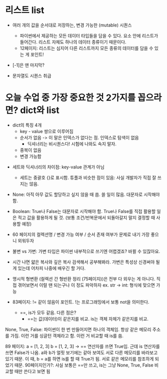 # 리스트 list
- 여러 개의 값을 순서대로 저장하는, 변경 가능한 (mutable) 시퀀스
  - 파이썬에서 제공하는 모든 데이터 타입들을 담을 수 있다. 요소 안에 리스트가 들어간다. 리스트 자체도 하나의 데이터 종류이기 때문이다.
  - 12페이지: 리스트는 심지어 다른 리스트까지 모든 종류의 데이터를 담을 수 있는 게 포인트!


- [-1]은 맨 마지막?
- 문자열도 시퀀스 취급
# 오늘 수업 중 가장 중요한 것 2가지를 꼽으라면? dict와 list
- dict의 특징 4개
  - key - value 쌍으로 이루어짐
  - 순서가 없음 -> 이 말은 인덱스가 없다는 점. 인덱스로 탐색이 없음
    - 딕셔너리는 비시퀀스다! 시험에 나와도 속지 말자.
  - 중복이 없음
  - 변경 가능함

* 세트와 딕셔너리의 차이점: key-value 관계가 아님
  * 세트는 중괄호 {}로 표시함. 튜플과 비슷한 점이 있음: 사실 개발자가 직접 잘 쓰지는 않음.
  
* None: 아직 아무 값도 할당하고 싶지 않을 때 씀. 쓸 일이 많음. 대문자로 시작해야 함.
* Boolean: True나 False는 대문자로 시작해야 함. True나 False를 직접 활용할 일은 적고 값을 활용하게 될 것. (보통 조건/반복문에서 되돌아갈지 말지 결정할 때 사용할 예정)

* 60 페이지의 컬렉션명 / 변경 가능 여부 / 순서 존재 여부가 문제로 내기 가장 좋으니 외워두자
* 불변 vs 가변: 가변 타입은 파이썬 내부적으로 쓰기엔 어렵겠죠? 바뀔 수 있잖아요.
* 시간 나면 얇은 복사와 깊은 복사 검색해서 공부해봐라. 가변은 특성상 신경써야 될 게 있는데 어차피 나중에 배우긴 할 거다.
* 명시적 형변환 (컬렉션 간 형반환 정리 (75페이지))은 전부 다 외우는 게 아니다. 직접 겪어보면서 이럴 땐 되는구나 이 정도 파악하자 ex. str -> int: 형식에 맞으면 가능
  
* 83페이지: != 같이 않음이 포인트. !는 프로그래밍에서 보통 not을 의미한다.
  * ==, is가 모두 같음. 다른 점은?
    * ==는 값(데이터)이 같은지를 비교. is는 객체 자체가 같은지를 비교.
  
None, True, False: 파이썬이 한 번 만들어지면 하나의 객체임. 항상 같은 메모리 주소를 가짐. 이런 거를 싱글턴 객체라고 함. 이런 거 비교할 때 is를 씀.

89 페이지: a = [1, 2, 3] b = [1, 2, 3] -> == 연산자를 쓰면 True임.  근데 is 연산자를 쓰면 False가 나옴. a와 b가 얼핏 보기에는 같아 보여도 서로 다른 메모리를 바라보고 있기 때문.
    이 때, b = a를 하면 is를 할 때 True가 됨. 서로 같은 메모리를 참조하게 되었기 때문.
90페이지인가?: 사실 보통은 ==만 쓰고, is는 그냥 None, True, False 비교할 때만 쓴다고 보면 됨
